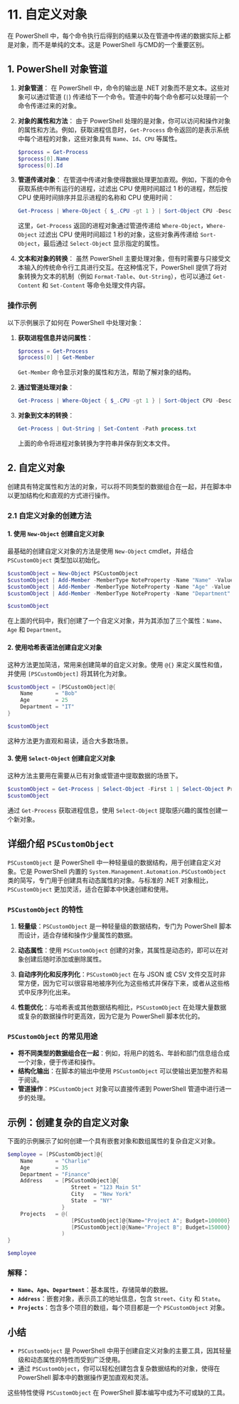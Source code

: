 # 11. 自定义对象
在 PowerShell 中，每个命令执行后得到的结果以及在管道中传递的数据实际上都是对象，而不是单纯的文本。这是 PowerShell 与CMD的一个重要区别。

## 1. PowerShell 对象管道

1. **对象管道**：
   在 PowerShell 中，命令的输出是 .NET 对象而不是文本。这些对象可以通过管道 (`|`) 传递给下一个命令。管道中的每个命令都可以处理前一个命令传递过来的对象。

2. **对象的属性和方法**：
   由于 PowerShell 处理的是对象，你可以访问和操作对象的属性和方法。例如，获取进程信息时，`Get-Process` 命令返回的是表示系统中每个进程的对象，这些对象具有 `Name`、`Id`、`CPU` 等属性。

   ```powershell
   $process = Get-Process
   $process[0].Name
   $process[0].Id
   ```

3. **管道传递对象**：
   在管道中传递对象使得数据处理更加直观。例如，下面的命令获取系统中所有运行的进程，过滤出 CPU 使用时间超过 1 秒的进程，然后按 CPU 使用时间排序并显示进程的名称和 CPU 使用时间：

   ```powershell
   Get-Process | Where-Object { $_.CPU -gt 1 } | Sort-Object CPU -Descending | Select-Object Name, CPU
   ```

   这里，`Get-Process` 返回的进程对象通过管道传递给 `Where-Object`，`Where-Object` 过滤出 CPU 使用时间超过 1 秒的对象，这些对象再传递给 `Sort-Object`，最后通过 `Select-Object` 显示指定的属性。

4. **文本和对象的转换**：
   虽然 PowerShell 主要处理对象，但有时需要与只接受文本输入的传统命令行工具进行交互。在这种情况下，PowerShell 提供了将对象转换为文本的机制（例如 `Format-Table`、`Out-String`），也可以通过 `Get-Content` 和 `Set-Content` 等命令处理文件内容。

### 操作示例

以下示例展示了如何在 PowerShell 中处理对象：

1. **获取进程信息并访问属性**：
   ```powershell
   $process = Get-Process
   $process[0] | Get-Member
   ```

   `Get-Member` 命令显示对象的属性和方法，帮助了解对象的结构。

2. **通过管道处理对象**：
   ```powershell
   Get-Process | Where-Object { $_.CPU -gt 1 } | Sort-Object CPU -Descending | Select-Object Name, CPU
   ```

3. **对象到文本的转换**：
   ```powershell
   Get-Process | Out-String | Set-Content -Path process.txt
   ```

   上面的命令将进程对象转换为字符串并保存到文本文件。

## 2. 自定义对象

创建具有特定属性和方法的对象，可以将不同类型的数据组合在一起，并在脚本中以更加结构化和直观的方式进行操作。

### 2.1 自定义对象的创建方法

#### 1. **使用 `New-Object` 创建自定义对象**
   
   最基础的创建自定义对象的方法是使用 `New-Object` cmdlet，并结合 `PSCustomObject` 类型加以初始化。

   ```powershell
   $customObject = New-Object PSCustomObject
   $customObject | Add-Member -MemberType NoteProperty -Name "Name" -Value "Alice"
   $customObject | Add-Member -MemberType NoteProperty -Name "Age" -Value 30
   $customObject | Add-Member -MemberType NoteProperty -Name "Department" -Value "HR"

   $customObject
   ```

   在上面的代码中，我们创建了一个自定义对象，并为其添加了三个属性：`Name`、`Age` 和 `Department`。

#### 2. **使用哈希表语法创建自定义对象**
   
   这种方法更加简洁，常用来创建简单的自定义对象。使用 `@{}` 来定义属性和值，并使用 `[PSCustomObject]` 将其转化为对象。

   ```powershell
   $customObject = [PSCustomObject]@{
       Name       = "Bob"
       Age        = 25
       Department = "IT"
   }

   $customObject
   ```

   这种方法更为直观和易读，适合大多数场景。

#### 3. **使用 `Select-Object` 创建自定义对象**
   
   这种方法主要用在需要从已有对象或管道中提取数据的场景下。

   ```powershell
   $customObject = Get-Process | Select-Object -First 1 | Select-Object ProcessName, Id
   $customObject
   ```

   通过 `Get-Process` 获取进程信息，使用 `Select-Object` 提取感兴趣的属性创建一个新对象。

## 详细介绍 `PSCustomObject`

`PSCustomObject` 是 PowerShell 中一种轻量级的数据结构，用于创建自定义对象。它是 PowerShell 内置的 `System.Management.Automation.PSCustomObject` 类的简写，专门用于创建具有动态属性的对象。与标准的 .NET 对象相比，`PSCustomObject` 更加灵活，适合在脚本中快速创建和使用。

### `PSCustomObject` 的特性

1. **轻量级**：`PSCustomObject` 是一种轻量级的数据结构，专门为 PowerShell 脚本而设计，适合存储和操作少量属性的数据。

2. **动态属性**：使用 `PSCustomObject` 创建的对象，其属性是动态的，即可以在对象创建后随时添加或删除属性。

3. **自动序列化和反序列化**：`PSCustomObject` 在与 JSON 或 CSV 文件交互时非常方便，因为它可以很容易地被序列化为这些格式并保存下来，或者从这些格式中反序列化出来。

4. **性能优化**：与哈希表或其他数据结构相比，`PSCustomObject` 在处理大量数据或复杂的数据操作时更高效，因为它是为 PowerShell 脚本优化的。

### `PSCustomObject` 的常见用途

- **将不同类型的数据组合在一起**：例如，将用户的姓名、年龄和部门信息组合成一个对象，便于传递和操作。
- **结构化输出**：在脚本的输出中使用 `PSCustomObject` 可以使输出更加整齐和易于阅读。
- **管道操作**：`PSCustomObject` 对象可以直接传递到 PowerShell 管道中进行进一步的处理。

## 示例：创建复杂的自定义对象

下面的示例展示了如何创建一个具有嵌套对象和数组属性的复杂自定义对象。

```powershell
$employee = [PSCustomObject]@{
    Name       = "Charlie"
    Age        = 35
    Department = "Finance"
    Address    = [PSCustomObject]@{
                    Street = "123 Main St"
                    City   = "New York"
                    State  = "NY"
                 }
    Projects   = @(
                    [PSCustomObject]@{Name="Project A"; Budget=100000}
                    [PSCustomObject]@{Name="Project B"; Budget=150000}
                 )
}

$employee
```

### 解释：

- **`Name`、`Age`、`Department`**：基本属性，存储简单的数据。
- **`Address`**：嵌套对象，表示员工的地址信息，包含 `Street`、`City` 和 `State`。
- **`Projects`**：包含多个项目的数组，每个项目都是一个 `PSCustomObject` 对象。

## 小结

- `PSCustomObject` 是 PowerShell 中用于创建自定义对象的主要工具，因其轻量级和动态属性的特性而受到广泛使用。
- 通过 `PSCustomObject`，你可以轻松创建包含复杂数据结构的对象，使得在 PowerShell 脚本中的数据操作更加直观和灵活。

这些特性使得 `PSCustomObject` 在 PowerShell 脚本编写中成为不可或缺的工具。